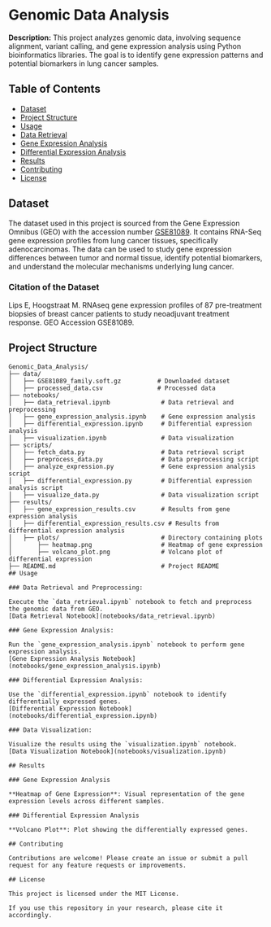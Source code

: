 # Genomic Data Analysis

**Description:** This project analyzes genomic data, involving sequence alignment, variant calling, and gene expression analysis using Python bioinformatics libraries. The goal is to identify gene expression patterns and potential biomarkers in lung cancer samples.

## Table of Contents

- [Dataset](#dataset)
- [Project Structure](#project-structure)
- [Usage](#usage)
- [Data Retrieval](#data-retrieval)
- [Gene Expression Analysis](#gene-expression-analysis)
- [Differential Expression Analysis](#differential-expression-analysis)
- [Results](#results)
- [Contributing](#contributing)
- [License](#license)

## Dataset

The dataset used in this project is sourced from the Gene Expression Omnibus (GEO) with the accession number [GSE81089](https://www.ncbi.nlm.nih.gov/geo/query/acc.cgi?acc=GSE81089). It contains RNA-Seq gene expression profiles from lung cancer tissues, specifically adenocarcinomas. The data can be used to study gene expression differences between tumor and normal tissue, identify potential biomarkers, and understand the molecular mechanisms underlying lung cancer.

### Citation of the Dataset

Lips E, Hoogstraat M. RNAseq gene expression profiles of 87 pre-treatment biopsies of breast cancer patients to study neoadjuvant treatment response. GEO Accession GSE81089.

## Project Structure

```plaintext
Genomic_Data_Analysis/
├── data/
│   ├── GSE81089_family.soft.gz          # Downloaded dataset
│   ├── processed_data.csv               # Processed data
├── notebooks/
│   ├── data_retrieval.ipynb              # Data retrieval and preprocessing
│   ├── gene_expression_analysis.ipynb    # Gene expression analysis
│   ├── differential_expression.ipynb     # Differential expression analysis
│   ├── visualization.ipynb               # Data visualization
├── scripts/
│   ├── fetch_data.py                     # Data retrieval script
│   ├── preprocess_data.py                # Data preprocessing script
│   ├── analyze_expression.py             # Gene expression analysis script
│   ├── differential_expression.py        # Differential expression analysis script
│   ├── visualize_data.py                 # Data visualization script
├── results/
│   ├── gene_expression_results.csv       # Results from gene expression analysis
│   ├── differential_expression_results.csv # Results from differential expression analysis
│   ├── plots/                            # Directory containing plots
│       ├── heatmap.png                   # Heatmap of gene expression
│       ├── volcano_plot.png              # Volcano plot of differential expression
├── README.md                             # Project README
## Usage

### Data Retrieval and Preprocessing:

Execute the `data_retrieval.ipynb` notebook to fetch and preprocess the genomic data from GEO.  
[Data Retrieval Notebook](notebooks/data_retrieval.ipynb)

### Gene Expression Analysis:

Run the `gene_expression_analysis.ipynb` notebook to perform gene expression analysis.  
[Gene Expression Analysis Notebook](notebooks/gene_expression_analysis.ipynb)

### Differential Expression Analysis:

Use the `differential_expression.ipynb` notebook to identify differentially expressed genes.  
[Differential Expression Notebook](notebooks/differential_expression.ipynb)

### Data Visualization:

Visualize the results using the `visualization.ipynb` notebook.  
[Data Visualization Notebook](notebooks/visualization.ipynb)

## Results

### Gene Expression Analysis

**Heatmap of Gene Expression**: Visual representation of the gene expression levels across different samples.

### Differential Expression Analysis

**Volcano Plot**: Plot showing the differentially expressed genes.

## Contributing

Contributions are welcome! Please create an issue or submit a pull request for any feature requests or improvements.

## License

This project is licensed under the MIT License.

If you use this repository in your research, please cite it accordingly.
